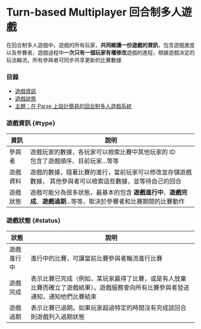 # Turn-based Multiplayer 回合制多人遊戲

在回合制多人遊戲中，遊戲的所有玩家，**共同維護一份遊戲的資訊**，包含遊戲進度以及參賽者，遊戲過程中**一次只有一個玩家有權修改**遊戲的進程，根據遊戲決定的玩法輪流，所有參與者可同步共享更新的比賽數據

### 目錄

* [遊戲資訊](#data)
* [遊戲狀態](#status)
* [主題：在 Parse 上設計簡易的回合制多人遊戲系統](queue-and-pairing/pairing-realtime-dispatcherless.md)

### 遊戲資訊 {#type}

| 資訊 | 說明 |
| --- | --- |
| 參與者 | 遊戲玩家的數據，各玩家可以檢索比賽中其他玩家的 ID <br> 包含了遊戲順序、目前玩家...等等 |
| 遊戲資料 | 遊戲的數據，隨著比賽的進行，當前玩家可以修改並存儲遊戲數據， 其他參與者可以檢索這些數據，並等待自己的回合 |
| 遊戲狀態 | 遊戲可能分為很多狀態，最基本的包含 **遊戲進行中**、**遊戲完成**、**遊戲過期**...等等，取決於參賽者和比賽期間的比賽動作 |

### 遊戲狀態 {#status}

| 狀態 | 說明 |
| --- | --- |
| 遊戲進行中 | 進行中的比賽，可讓當前比賽參與者輪流進行比賽 |
| 遊戲完成 | 表示比賽已完成（例如，某玩家贏得了比賽，或是有人放棄比賽而確立了遊戲結果）。遊戲服務會向所有比賽參與者發送通知，通知他們比賽結束 |
| 遊戲過期 | 表示比賽已過期。如果玩家超過特定的時間沒有完成該回合則遊戲列入過期狀態 |